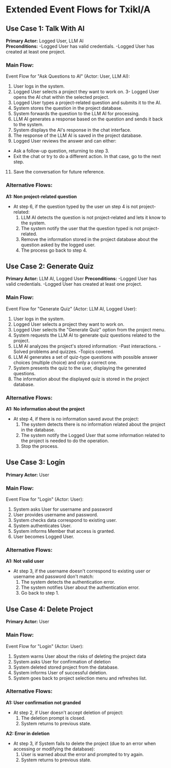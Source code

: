 # Extended Event Flows for TxikI/A


## Use Case 1: Talk With AI

**Primary Actor:** Logged User, LLM AI  
**Preconditions:**
-Logged User has valid credentials.
-Logged User has created at least one project.

### Main Flow:
Event Flow for "Ask Questions to AI" (Actor: User, LLM AI):
1. User logs in the system.
2. Logged User selects a project they want to work on.
3- Logged User opens the AI chat within the selected project.
4. Logged User types a project-related question and submits it to the AI.
5. System stores the question in the project database.
6. System forwards the question to the LLM AI for processing.
7. LLM AI generates a response based on the question and sends it back to the system.
8. System displays the AI's response in the chat interface.
9. The response of the LLM AI is saved in the project database.
10. Logged User reviews the answer and can either:
  - Ask a follow-up question, returning to step 3.
  - Exit the chat or try to do a different action. In that case, go to the next step. 
11. Save the conversation for future reference.

### Alternative Flows:
**A1: Non project-related question**
- At step 6, if the question typed by the user un step 4 is not project-related:
  1. LLM AI detects the question is not project-related and lets it know to the system.
  2. The system notify the user that the question typed is not project-related.
  3. Remove the information stored in the project database about the question asked by the logged user.
  4. The process go back to step 4.


## Use Case 2: Generate Quiz

**Primary Actor:** LLM AI, Logged User
**Preconditions:**
-Logged User has valid credentials.
-Logged User has created at least one project.

### Main Flow:
Event Flow for "Generate Quiz" (Actor: LLM AI, Logged User):
1. User logs in the system.
2. Logged User selects a project they want to work on.
3. Logged User selects the "Generate Quiz" option from the project menu.
4. System requests the LLM AI to generate quiz questions related to the project.
5. LLM AI analyzes the project's stored information:
  -Past interactions.
  -Solved problems and quizzes.
  -Topics covered.
6. LLM AI generates a set of quiz-type questions with possible answer choices (multiple choice) and only a correct one.
7. System presents the quiz to the user, displaying the generated questions.
8. The information about the displayed quiz is stored in the project database.

### Alternative Flows:
**A1: No information about the project**
- At step 4, if there is no information saved avout the project:
  1. The system detects there is no information related about the project in the database.
  2. The system notify the Logged User that some information related to the project is needed to do the operation.
  3. Stop the process.



## Use Case 3: Login

**Primary Actor:** User

### Main Flow:
Event Flow for "Login" (Actor: User):
1. System asks User for username and password
2. User provides username and password.
3. System checks data correspond to existing user.
4. System authenticates User.
5. System informs Member that access is granted.
6. User becomes Logged User.

### Alternative Flows:
**A1: Not valid user**
- At step 3, if the username doesn't correspond to existing user or username and password don't match:
  1. The system detects the authentication error.
  2. The system notifies User about the authentication error.
  3. Go back to step 1.



## Use Case 4: Delete Project

**Primary Actor:** User

### Main Flow:
Event Flow for "Login" (Actor: User):
1. System warns User about the risks of deleting the project data
2. System asks User for confirmation of deletion
3. System deleted stored project from the database. 
4. System informs User of successful deletion.
5. System goes back to project selection menu and refreshes list.


### Alternative Flows:
**A1: User confirmation not granded**
- At step 2, if User doesn't accept deletion of project:
  1. The deletion prompt is closed.
  2. System returns to previous state.

**A2: Error in deletion**
- At step 3, if System fails to delete the project (due to an error when accessing or modifying the database):
  1. User is warned about the error and prompted to try again.
  2. System returns to previous state.










